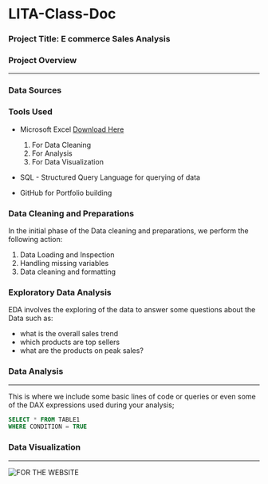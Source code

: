 # LITA-Class-Doc

### Project Title: E commerce Sales Analysis

### Project Overview
---
### Data Sources
### Tools Used
- Microsoft Excel [Download Here](https://www.microsoft.com)
    1. For Data Cleaning
    2. For Analysis
    3. For Data Visualization
  
- SQL - Structured Query Language for querying of data
- GitHub for Portfolio building

### Data Cleaning and Preparations
In the initial phase of the Data cleaning and preparations, we perform the following action:
1. Data Loading and Inspection
2. Handling missing variables
3. Data cleaning and formatting

### Exploratory Data Analysis
EDA involves the exploring of the data to answer some questions about the Data such as:
- what is the overall sales trend
- which products are top sellers
- what are the products on peak sales?

### Data Analysis
---
This is where we include some basic lines of code or queries or even some of the DAX expressions used during your analysis;

```SQL
SELECT * FROM TABLE1
WHERE CONDITION = TRUE
```
### Data Visualization
---
![FOR THE WEBSITE](https://github.com/user-attachments/assets/f8455438-e991-4dda-859f-b3a9648f05b4)


####
